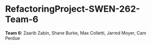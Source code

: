 # RefactoringProject-SWEN-262-Team-6

**Team 6:** Zaarib Zabin, Shane Burke, Max Colletti, Jarred Moyer, Cam Perdue

